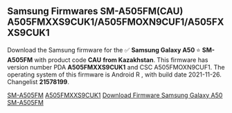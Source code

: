 <h2>Samsung Firmwares SM-A505FM(CAU) A505FMXXS9CUK1/A505FMOXN9CUF1/A505FXXS9CUK1</h2>
Download the Samsung firmware for the ✅ <strong>Samsung Galaxy A50 </strong> ⭐ <strong>SM-A505FM</strong> with product code <strong>CAU</strong> <strong> from Kazakhstan</strong>. This firmware has version number PDA <strong>A505FMXXS9CUK1</strong> and CSC A505FMOXN9CUF1. The operating system of this firmware is Android R , with build date 2021-11-26. Changelist <strong>21578199</strong>.


[SM-A505FM](https://samfirm.shop/samsung/model/SM-A505FM)
[A505FMXXS9CUK1](https://samfirm.shop/samsung/pda/A505FMXXS9CUK1)
[Download Firmware Samsung Galaxy A50 SM-A505FM](https://samfirm.shop/samsung/firmware/478433)
